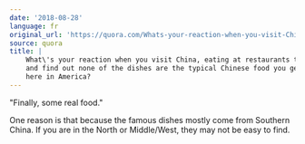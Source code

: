 ```yaml
---
date: '2018-08-28'
language: fr
original_url: 'https://quora.com/Whats-your-reaction-when-you-visit-China-eating-at-restaurants-there-and-find-out-none-of-the-dishes-are-the-typical-Chinese-food-you-get-here-in-America/answer/Clément-Renaud'
source: quora
title: |
    What\'s your reaction when you visit China, eating at restaurants there
    and find out none of the dishes are the typical Chinese food you get
    here in America?
---
```


"Finally, some real food."

One reason is that because the famous dishes mostly come from Southern
China. If you are in the North or Middle/West, they may not be easy to
find.
